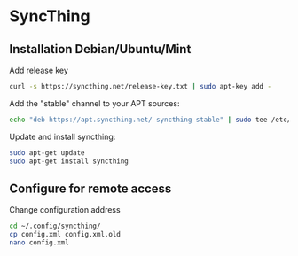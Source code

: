 # SyncThing

## Installation Debian/Ubuntu/Mint

Add release key

```bash
curl -s https://syncthing.net/release-key.txt | sudo apt-key add -
```

Add the "stable" channel to your APT sources:

```bash
echo "deb https://apt.syncthing.net/ syncthing stable" | sudo tee /etc/apt/sources.list.d/syncthing.list
```

Update and install syncthing:

```bash
sudo apt-get update
sudo apt-get install syncthing
```

## Configure for remote access

Change configuration address

```bash
cd ~/.config/syncthing/
cp config.xml config.xml.old
nano config.xml
```
